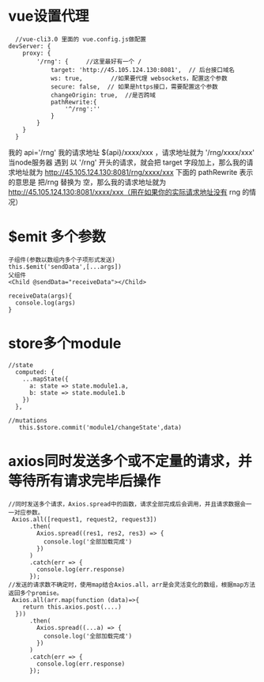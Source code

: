 # vue设置代理
```
  //vue-cli3.0 里面的 vue.config.js做配置
devServer: {
    proxy: {
        '/rng': {     //这里最好有一个 /
            target: 'http://45.105.124.130:8081',  // 后台接口域名
            ws: true,        //如果要代理 websockets，配置这个参数
            secure: false,  // 如果是https接口，需要配置这个参数
            changeOrigin: true,  //是否跨域
            pathRewrite:{
                '^/rng':''
            }
        }
    }
  }
 ```
  我的 api='/rng'
我的请求地址 ${api}/xxxx/xxx ，请求地址就为 '/rng/xxxx/xxx'
当node服务器 遇到 以 '/rng' 开头的请求，就会把 target 字段加上，那么我的请求地址就为 http://45.105.124.130:8081/rng/xxxx/xxx
下面的 pathRewrite 表示的意思是 把/rng 替换为 空，那么我的请求地址就为 http://45.105.124.130:8081/xxxx/xxx（用在如果你的实际请求地址没有 rng 的情况）


# $emit 多个参数
```
子组件(参数以数组内多个子项形式发送)
this.$emit('sendData',[...args])
父组件
<Child @sendData="receiveData"></Child>

receiveData(args){
  console.log(args)
}
```

# store多个module
```
//state
  computed: {
    ...mapState({
      a: state => state.module1.a,
      b: state => state.module1.b
    })
  },
  
//mutations
   this.$store.commit('module1/changeState',data)
```

# axios同时发送多个或不定量的请求，并等待所有请求完毕后操作
```
//同时发送多个请求，Axios.spread中的函数，请求全部完成后会调用，并且请求数据会一一对应参数。
 Axios.all([request1, request2, request3])
      .then(
        Axios.spread((res1, res2, res3) => {
          console.log('全部加载完成')
        })
      )
      .catch(err => {
        console.log(err.response)
      });
//发送的请求数不确定时，使用map结合Axios.all，arr是会灵活变化的数组，根据map方法返回多个promise。
 Axios.all(arr.map(function (data)=>{
  	return this.axios.post(....)
  }))
      .then(
        Axios.spread((...a) => {
          console.log('全部加载完成')
        })
      )
      .catch(err => {
        console.log(err.response)
      });
```
